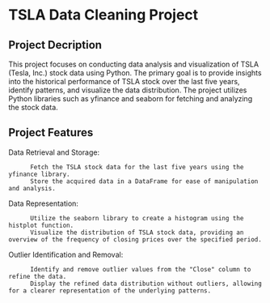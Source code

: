 # TSLA Data Cleaning Project 


## Project Decription
This project focuses on conducting data analysis and visualization of TSLA (Tesla, Inc.) stock data using Python. The primary goal is to provide insights into the historical performance of TSLA stock over the last five years, identify patterns, and visualize the data distribution. The project utilizes Python libraries such as yfinance and seaborn for fetching and analyzing the stock data.


## Project Features

 Data Retrieval and Storage:
 
          Fetch the TSLA stock data for the last five years using the yfinance library.
          Store the acquired data in a DataFrame for ease of manipulation and analysis.

  Data Representation:

          Utilize the seaborn library to create a histogram using the histplot function.
          Visualize the distribution of TSLA stock data, providing an overview of the frequency of closing prices over the specified period.

  Outlier Identification and Removal:
      
          Identify and remove outlier values from the "Close" column to refine the data.
          Display the refined data distribution without outliers, allowing for a clearer representation of the underlying patterns.
